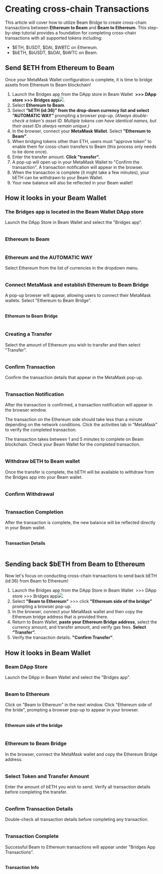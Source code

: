 # Creating cross-chain Transactions

This article will cover how to utilize Beam Bridge to create cross-chain transactions between **Ethereum to Beam** and **Beam to Ethereum**. This step-by-step tutorial provides a foundation for completing cross-chain transactions with all supported tokens including:

* $ETH, $USDT, $DAI, $WBTC on Ethereum.
* $bETH, $bUSDT, $bDAI, $bWTC on Beam.

## **Send $ETH from Ethereum to Beam**

Once your MetaMask Wallet configuration is complete, it is time to bridge assets from Ethereum to Beam blockchain!

1. Launch the Bridges app from the DApp store in Beam Wallet <img src=".gitbook/assets/image (2).png" alt="" data-size="line"> **>>> DApp store**<img src=".gitbook/assets/image (1).png" alt="" data-size="line"> **>>> Bridges app**![](<.gitbook/assets/Screen Shot 2022-10-22 at 3.23.33 PM.png>).
2. Select **Ethereum to Beam**.
3. Select **“bETH (id:36)” from the drop-down currency list and select “AUTOMATIC WAY”** prompting a browser pop-up. _(Always double-check a token's asset ID. Multiple tokens can have identical names, but their asset IDs always remain unique.)_
4. In the browser, connect your **MetaMask Wallet**<img src=".gitbook/assets/Screen Shot 2022-10-22 at 1.45.13 PM.png" alt="" data-size="line">. Select **"Ethereum to Beam"**.
5. When bridging tokens other than ETH, users must "approve token" to enable them for cross-chain transfers to Beam (this process only needs to be done once).
6. Enter the transfer amount. **Click "transfer".**&#x20;
7. A pop-up will open up in your MetaMask Wallet to "Confirm the transaction". A transaction notification will appear in the browser.
8. When the transaction is complete (it might take a few minutes), your bETH can be withdrawn to your Beam Wallet.
9. Your new balance will also be reflected in your Beam wallet!

## How it looks in your Beam Wallet

### The Bridges app is located in the Beam Wallet DApp store

Launch the DApp Store in Beam Wallet and select the "Bridges app".&#x20;

<figure><img src=".gitbook/assets/image.png" alt=""><figcaption></figcaption></figure>

### **Ethereum to Beam**

<figure><img src="https://lh6.googleusercontent.com/hrDVtaVjBTAchhJiun9vaUkYTWdqPS4RHrVIIEI9JH5_lRBiB7A1ER0ZhB5GKf7V-4WghomOgV0b848l1PKafCIVvucLx-kmoP_yIIpDX9vMIFJ3HB3cbzTtnDiYwKHMpJuL6RcgsOPvhHkw3CH0OHIOFoGU-Wna7XyUgsGVsYoWIhE6cskMbtg6dg" alt=""><figcaption></figcaption></figure>

### **Ethereum and the AUTOMATIC WAY**

Select Ethereum from the list of currencies in the dropdown menu.

<figure><img src=".gitbook/assets/Token selection v2.png" alt=""><figcaption></figcaption></figure>

### Connect MetaMask and establish Ethereum to Beam Bridge

A pop-up browser will appear, allowing users to connect their MetaMask wallets. Select "Ethereum to Beam Bridge".

<figure><img src="https://lh6.googleusercontent.com/8ew1vOAODglmJ4NXZZqmP7rI2-HkjcFBnA9Cmbi8FxBGwj6NVpBgx2OstKgvLTd2g2EFy8tHLPsRzwFYfB4ogjMK0nem_d-jtOAoprWFwvit2L3Ra_jG2hpzIvL5i7wEAR0AwtQ88FdFfEdOGVg1gCYaDVfU41rzgqD5Ra_ROwx6ccejmeN-X6VO1A" alt=""><figcaption></figcaption></figure>

#### Ethereum to Beam Bridge

<figure><img src="https://lh3.googleusercontent.com/ziAkme6EyA_o72Hk11MQ2bS3GBzlEU95ii288DIsQ3uq0fftGhWJp4AeZmR3Ji6er7Ri4KH93-q2zRCL4_bOvEU4DIDSKMy_6EZPsyRGwAimAdkrYejhNRJQ78GgTeHGN4dJe8u9pgNO20fvGYZJRN1hTy7zBuexrFUG4TMMcAY0QeK3LkxK_3eYYQ" alt=""><figcaption></figcaption></figure>

### Creating a Transfer

Select the amount of Ethereum you wish to transfer and then select "Transfer".

<figure><img src=".gitbook/assets/Screenshot 2566-09-06 at 15.51.19.png" alt=""><figcaption></figcaption></figure>

### **Confirm Transaction**

Confirm the transaction details that appear in the MetaMask pop-up.&#x20;

<figure><img src=".gitbook/assets/Screenshot 2566-09-06 at 15.52.45.png" alt=""><figcaption></figcaption></figure>

### Transaction Notification

After the transaction is confirmed, a transaction notification will appear in the browser window.

The transaction on the Ethereum side should take less than a minute depending on the network conditions. Click the activities tab in “MetaMask” to verify the completed transaction.

The transaction takes between 1 and 5 minutes to complete on Beam blockchain. Check your Beam Wallet for the completed transaction.

<figure><img src="https://lh6.googleusercontent.com/TcaedkPFT9N82sisCb7JNb8hVhTXLZVh3vV7VfUVlPVoGxT073Xuj1uLtYTZUMs3hURAY4MvehyVnHBJuvqZFtt-nTw6pD_-_X7H5deIy84XRYYOkCHnkpNiTOr5M-0GmkqodTRVudNrOhszVv8JnprXQ0v44FKjEp9T9Amc2V78Jix3CauE4wIxMw" alt=""><figcaption></figcaption></figure>

### Withdraw bETH to Beam wallet

Once the transfer is complete, the bETH will be available to withdraw from the Bridges app into your Beam wallet.

<figure><img src=".gitbook/assets/Withdraw beth.png" alt=""><figcaption></figcaption></figure>

### Confirm Withdrawal

<figure><img src=".gitbook/assets/Withdrawing v2.png" alt=""><figcaption></figcaption></figure>

### Transaction Completion

After the transaction is complete, the new balance will be reflected directly in your Beam wallet.&#x20;

<figure><img src="https://lh4.googleusercontent.com/Ydi4ModZUe-z_t9M8hkjWN1jkZOhy4kjRA_MzRkygIW6dRBIPd9wbehWLXKcStwYeMQd6c83YFZhpE9GT9teeGzhiAnQxur2hU3ek6mjNyvTAHkJIvpMeAgSdTQI4rFz3gVqQ-QLzpP9JlB9QVhjVUy6xbu8gSZg79wto4rk8UoKP2yF89kbK3V2Yg" alt=""><figcaption></figcaption></figure>

#### Transaction Details

<figure><img src="https://lh4.googleusercontent.com/9bgNi1GN4TyQ6YyzP3gJ55WUUHtPzUqVSFJHLxKlhDNz0Vf-0FFaZp43xMBCwIBAyKgGRoAXeirKylcCWRyke73QdBGoKDsUGRO4NgpsJ9hJvxiutLwRL5SpWFB4ugspBGH10NDjRNtlOhP5A7QEPJjGjv4W2hBybEMxKkmPOcQKxDz1IxZOYNMi8w" alt=""><figcaption></figcaption></figure>

## **Sending back $bETH from Beam to Ethereum**

Now let's focus on conducting cross-chain transactions to send back bETH (id:36) from Beam to Ethereum!

1. Launch the Bridges app from the DApp Store in Beam Wallet <img src=".gitbook/assets/image (2).png" alt="" data-size="line"> >>> DApp store<img src=".gitbook/assets/image (1).png" alt="" data-size="line"> >>> Bridges app![](<.gitbook/assets/Screen Shot 2022-10-22 at 3.23.33 PM.png>).
2. Select **"Beam to Ethereum"** >>> click **"Ethereum side of the bridge”** prompting a browser pop-up.
3. In the browser, connect your MetaMask wallet and then copy the Ethereum bridge address that is provided there.
4. Return to Beam Wallet, **paste your Ethereum Bridge address**, select the currency amount, and transfer amount, and verify gas fees. **Select “Transfer”.**
5. Verify the transaction details. **"Confirm Transfer"**.

## How it looks in Beam Wallet

### Beam DApp Store

Launch the DApp in Beam Wallet and select the "Bridges app".&#x20;

<figure><img src="https://lh6.googleusercontent.com/SSF9ap9-YzYT2ZCg-vUNpYl3r_wKiQdckQKhOWt0INItGhevfVW1RzbwVGMXXwYFRr5NO8BzN7QDEwnpQqbxK-77M_WZCzqdtHL_h2GZA19jfFBpUuOmBvETlSBqiuJ0YP4oPTQ-IGAwyP04I1p6MB5YHLJ4QJLHf9E_ty_T-ZMVl74P0bT_DTIKsw" alt=""><figcaption></figcaption></figure>

### Beam to Ethereum

Click on "Beam to Ethereum" in the next window. Click "Ethereum side of the bride", prompting a browser pop-up to appear in your browser.

<figure><img src="https://lh3.googleusercontent.com/oYFSYb50FlTEAt2CWb1Dp4jmKczqjtWd-B6ko8PoTJau7QPoKWa8rE2Mw9NpmzK5-zwjYe6pjeywI2IBsYFuJc54BO0uo_XdvSO7GaWKYMMqq-dI9hdFstQc0SorqmKj-e3Gke72halqKPQrszK4q8mtIudXeOaXZwYSgm_flO1gWCCMkhQMubjghw" alt=""><figcaption></figcaption></figure>

#### Ethereum side of the bridge

<figure><img src="https://lh5.googleusercontent.com/ngSHZj_3j-lfAmPhJkJ1L-p3n-T04ZWZJMjjPVzCRfX4JRiy--2up3ju6ALhtyYfYhub43SKaHBkutmVjEYK17QBAgwI0HdGJWcU-YJeTDFXlMYlCV2nyAyxUWrZRlTQoI8eosvjs6b9beNLaWhAbRQA-Vhr-Sn2PT2xf9mbLaIEYxWT_Q6O5byGkg" alt=""><figcaption></figcaption></figure>

### Ethereum to Beam Bridge

In the browser, connect the MetaMask wallet and copy the Ethereum Bridge address.

<figure><img src="https://lh5.googleusercontent.com/Y9ULUJng1sO7y4QRZdXnTIgrlIFjmTR4V1shZZYfhTQ31w2nfYfWYamg_RK7q3nACSGO-TlJVPcS5i4MLIxoXoqc7ENZFPU0ebYSOAKgZs-kY-34Glko1epBbTdtX11DadXPpMGojcKgD11Kd-kl27ABA6tdKCWAjH-7W8FVsPn6tqXpfzMceU8jFA" alt=""><figcaption></figcaption></figure>

### Select Token and Transfer Amount

Enter the amount of bETH you wish to send. Verify all transaction details before completing the transfer.

<figure><img src="https://lh6.googleusercontent.com/n7elaiPvEFhN1POcl_dLtUBg9vu0PYK_BURHQbuv2XMJxwaSAUGd9rYxMbnMMzCKV1-Tqi7si0FmpfpA80pXM4Hp1h5sx9hM5D3PC_qTdo7DraKJmZZbvOprIwQMiYi4EDIh4dT1s4_0I_LfQX7XHFF7N1pa0V57ebA9M0gd2ZzbQzON5TdYgdhEpA" alt=""><figcaption></figcaption></figure>

### Confirm Transaction Details

Double-check all transaction details before completing any transaction.

&#x20;

<figure><img src="https://lh3.googleusercontent.com/0wDwVGP4CWWR3OlyjGppKZA6TasISlVYrz7aKiOq4z91XXkp7zrqib0NmnWkL2Vq_f7N70h8_MxWs7DnmRr8x3F0Xiv6JUNay3rJ6xRENaSUhVnG9_-0ShYp87SlLkPxd3VXnaFlMpxPszGGqWncBJIR5SbWBthl1nmtVejhzRRFfaXXAssXq5NgHQ" alt=""><figcaption></figcaption></figure>

### Transaction Complete

Successful Beam to Ethereum transactions will appear under "Bridges App Transactions".

<figure><img src="https://lh5.googleusercontent.com/qAW2PAEe0L5se6_TE-XzUd5sFednE9OvxCcJfINAVTohj4x6d-LBzJBieSa19NBhheLoVGbcInKljT64j8srSFPMEy-HyOS3QsYckVa18vhnxjC3BfbBEClPLT2kOxfmuCU2NjVIkraIv5WsYNqDhIpOKcyooLBtDzMXXVpEK9d2e99Am-ysUbWRKQ" alt=""><figcaption></figcaption></figure>

#### Transaction Info

<figure><img src="https://lh3.googleusercontent.com/qnu5U6P3GAWtHHFojaKmbxHp2gSP7Y-rAuL72ZFgsbJtM1Hk590tolflXTDyPaAwJc9i7eaGdrxHtOl2wFCh-z6bjCNJ965qfy7dMfDAVI1okN6oCQq7P4U6WtkoCDy7-vAKnBV1kDatZnoM84eXd_5OLGmZEMvtrYOgwSwALMPSXGjc2VuTSQNveg" alt=""><figcaption></figcaption></figure>

##
